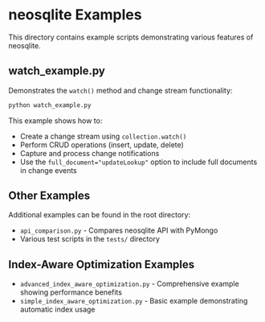# neosqlite Examples

This directory contains example scripts demonstrating various features of neosqlite.

## watch_example.py

Demonstrates the `watch()` method and change stream functionality:

```bash
python watch_example.py
```

This example shows how to:
- Create a change stream using `collection.watch()`
- Perform CRUD operations (insert, update, delete)
- Capture and process change notifications
- Use the `full_document="updateLookup"` option to include full documents in change events

## Other Examples

Additional examples can be found in the root directory:
- `api_comparison.py` - Compares neosqlite API with PyMongo
- Various test scripts in the `tests/` directory

## Index-Aware Optimization Examples

- `advanced_index_aware_optimization.py` - Comprehensive example showing performance benefits
- `simple_index_aware_optimization.py` - Basic example demonstrating automatic index usage